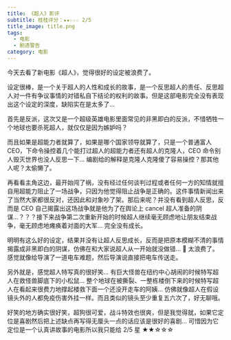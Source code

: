 ```yaml
---
title: 《超人》影评
subtitle: 桂桂评分：★★☆☆☆ 2/5
title_image: title.png
tags:
  - 电影
  - 剧透警告
category: 电影
---
```

今天去看了新电影《超人》，觉得很好的设定被浪费了。

设定很棒，是一个关于超人的人性和成长的故事，是一个反思超人的责任、反思超人对一件有争议事情的对错私自下结论的权利的故事。但是这部电影完全没有表现出这个设定的深度，缺陷实在是太多了...

首先是反派，这次又是一个超级英雄电影里面常见的非黑即白的反派，不惜牺牲一个地球也要杀死超人，就仅仅是因为嫉妒吗？

而且如果是超能力者就算了，如果是哪个国家领导就算了，只是一个普通富人 CEO，下命令操控着几个能打过超人的超能力者还有超人的克隆人，CEO 命令别人毁灭世界也没人反思一下... 编剧给的解释是克隆人克隆傻了容易操控？那其他人呢？太偷懒了。

再看看主角这边，最开始闯了祸，没有经过任何谈判过程或者任何一方的知情就擅自用超能力阻止了一场战争，只因为他觉得阻止战争是正确的。这件事情新闻出来了当然大家都很反对，还因此和对象吵了架。那后来呢？并没有看到超人反思，反而是 CEO 自己揭露出这场战争就是他为了在舆论上 cancel 超人准备的阴谋...？？？接下来战争第二次重新开始的时候超人继续毫无顾虑地让朋友结束战争，毫无顾虑地瘫痪着对面的大军... 完全没有成长。

明明有这么好的设定，结果并没有让超人反思成长，反而是把原本模糊不清的事情揭露成非黑即白的阴谋，仿佛在和大家说超人从一开始就没做错... 🌚 太浪费了。感觉就像给导演了一道电车难题，然后导演说直接把电车传送走。

另外就是，感觉超人特写真的很好笑... 有巨大怪兽在纽约中心胡闹的时候特写超人在救怪兽脚底下的小松鼠... 整个地球在被撕裂、一整栋楼倒下来的时候特写超人在看起来很费力地撑起楼救下面一个还没开走车的阿姨... 仿佛就像超人在假设镜头外的人都免疫伤害外挂一样。而且类似的镜头至少重复五六次了，好无聊哦。

好笑的地方确实很好笑，超狗很可爱，战斗特效也很爽，但是我觉得就，如果它定位是喜剧然后把上述缺点再写得无厘头一点的话应该是很好的喜剧... 可惜因为它定位是一个认真讲故事的电影所以我只能给 2/5 星 ★★☆☆☆